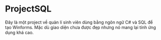 # ProjectSQL
Đây là một project về quản lí sinh viên dùng bằng ngôn ngữ C# và SQL để tạo Winforms. Mặc dù giao diện chưa được đẹp nhưng nó mang lại tính ứng dụng khá cao.
